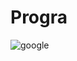 # Progra
![google](https://user-images.githubusercontent.com/62525876/87815858-98220b80-c823-11ea-9841-165c488ae294.png)

